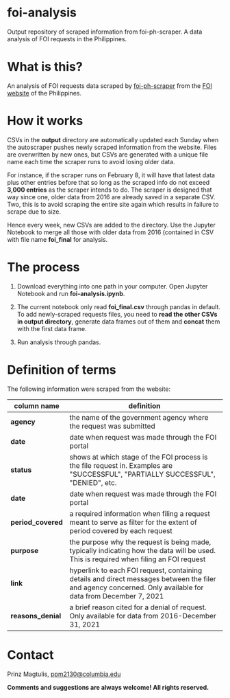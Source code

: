 # foi-analysis
Output repository of scraped information from foi-ph-scraper. A data analysis of FOI requests in the Philippines.

# What is this?

An analysis of FOI requests data scraped by [foi-ph-scraper](https://github.com/pmagtulis/foi-ph-scraper) from the [FOI website](https://foi.gov.ph) of the 
Philippines.

# How it works

CSVs in the **output** directory are automatically updated each Sunday when the autoscraper pushes newly scraped information from the website. Files are overwritten
by new ones, but CSVs are generated with a unique file name each time the scraper runs to avoid losing older data.

For instance, if the scraper runs on February 8, it will have that latest data plus other entries before that so long as the scraped info do not exceed **3,000 
entries** as the scraper intends to do. The scraper is designed that way since one, older data from 2016 are already saved in a separate CSV. Two, this is to avoid 
scraping the entire site again which results in failure to scrape due to size.

Hence every week, new CSVs are added to the directory. Use the Jupyter Notebook to merge all those with older data from 2016 (contained in CSV with file name
**foi_final** for analysis.

# The process

1. Download everything into one path in your computer. Open Jupyter Notebook and run **foi-analysis.ipynb**.

2. The current notebook only read **foi_final.csv** through pandas in default. To add newly-scraped requests files, you need to **read the other CSVs in output
directory**, generate data frames out of them and **concat** them with the first data frame. 

3. Run analysis through pandas.

# Definition of terms

The following information were scraped from the website:

|column name|definition|
|---|---|
|**agency**|the name of the government agency where the request was submitted| 
|**date**|date when request was made through the FOI portal|
|**status**|shows at which stage of the FOI process is the file request in. Examples are "SUCCESSFUL", "PARTIALLY SUCCESSFUL", "DENIED", etc.|
|**date**|date when request was made through the FOI portal|  
|**period_covered**|a required information when filing a request meant to serve as filter for the extent of period covered by each request|
|**purpose**|the purpose why the request is being made, typically indicating how the data will be used. This is required when filing an FOI request|     
|**link**|hyperlink to each FOI request, containing details and direct messages between the filer and agency concerned. Only available for data from December 7, 2021|
|**reasons_denial**|a brief reason cited for a denial of request. Only available for data from 2016-December 31, 2021|

# Contact

Prinz Magtulis, [ppm2130@columbia.edu](mailto:ppm2130@columbia.edu)

**Comments and suggestions are always welcome! All rights reserved.**
